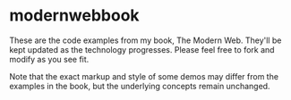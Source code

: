 modernwebbook
=============

These are the code examples from my book, The Modern Web. They'll be kept updated as the technology progresses. Please feel free to fork and modify as you see fit.

Note that the exact markup and style of some demos may differ from the examples in the book, but the underlying concepts remain unchanged.
